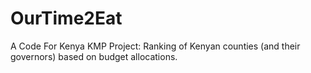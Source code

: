 # OurTime2Eat

A Code For Kenya KMP Project: Ranking of Kenyan counties (and their governors) based on budget allocations.
